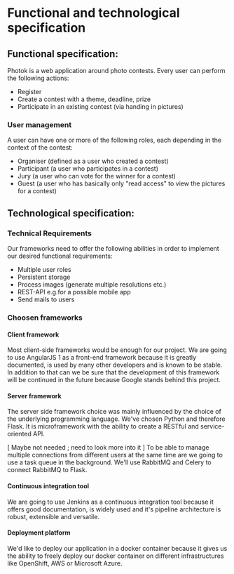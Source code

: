 # Functional and technological specification
## Functional specification:

Photok is a web application around photo contests. Every user
can perform the following actions:
* Register
* Create a contest with a theme, deadline, prize
* Participate in an existing contest (via handing in pictures)

### User management
A user can have one or more of the following roles, each depending in the context of the contest:
* Organiser (defined as a user who created a contest)
* Participant (a user who participates in a contest)
* Jury (a user who can vote for the winner for a contest)
* Guest (a user who has basically only "read access" to view the pictures for a contest)

## Technological specification:
### Technical Requirements
Our frameworks need to offer the following abilities in order to implement our desired
functional requirements:
* Multiple user roles
* Persistent storage
* Process images (generate multiple resolutions etc.)
* REST-API e.g.for a possible mobile app
* Send mails to users

### Choosen frameworks
#### Client framework
Most client-side frameworks would be enough for our project. We are going to use AngularJS 1 as a front-end framework because it is greatly documented, is used by many other developers and is known to be stable.
In addition to that can we be sure that the development of this framework will be continued in the future because Google stands behind this project.

#### Server framework
The server side framework choice was mainly influenced by the choice of the underlying
programming language. We've chosen Python and therefore Flask. It is microframework with
the ability to create a RESTful and service-oriented API.

[ Maybe not needed ; need to look more into it ]
To be able to manage multiple connections from different users at the same time are we going
to use a task queue in the background. We'll use RabbitMQ and Celery to connect RabbitMQ to Flask.

#### Continuous integration tool
We are going to use Jenkins as a continuous integration tool because it offers good documentation, is widely used
and it's pipeline architecture is robust, extensible and versatile.

#### Deployment platform
We'd like to deploy our application in a docker container because it gives us the
ability to freely deploy our docker container on different infrastructures like OpenShift,
AWS or Microsoft Azure.
